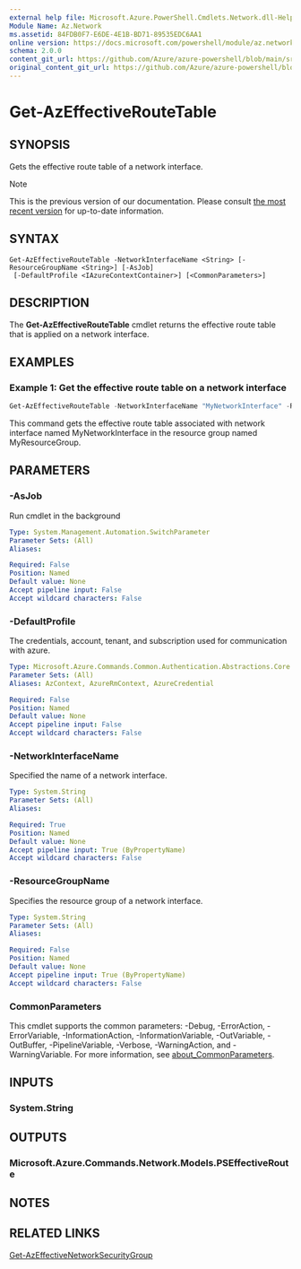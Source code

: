 ```yaml
---
external help file: Microsoft.Azure.PowerShell.Cmdlets.Network.dll-Help.xml
Module Name: Az.Network
ms.assetid: 84FDB0F7-E6DE-4E1B-BD71-89535EDC6AA1
online version: https://docs.microsoft.com/powershell/module/az.network/get-azeffectiveroutetable
schema: 2.0.0
content_git_url: https://github.com/Azure/azure-powershell/blob/main/src/Network/Network/help/Get-AzEffectiveRouteTable.md
original_content_git_url: https://github.com/Azure/azure-powershell/blob/main/src/Network/Network/help/Get-AzEffectiveRouteTable.md
---
```


# Get-AzEffectiveRouteTable

## SYNOPSIS
Gets the effective route table of a network interface.

> [!NOTE]
>This is the previous version of our documentation. Please consult [the most recent version](/powershell/module/az.network/get-azeffectiveroutetable) for up-to-date information.

## SYNTAX

```
Get-AzEffectiveRouteTable -NetworkInterfaceName <String> [-ResourceGroupName <String>] [-AsJob]
 [-DefaultProfile <IAzureContextContainer>] [<CommonParameters>]
```

## DESCRIPTION
The **Get-AzEffectiveRouteTable** cmdlet returns the effective route table that is applied on a network interface.

## EXAMPLES

### Example 1: Get the effective route table on a network interface
```powershell
Get-AzEffectiveRouteTable -NetworkInterfaceName "MyNetworkInterface" -ResourceGroupName "MyResourceGroup"
```

This command gets the effective route table associated with network interface named MyNetworkInterface in the resource group named MyResourceGroup.

## PARAMETERS

### -AsJob
Run cmdlet in the background

```yaml
Type: System.Management.Automation.SwitchParameter
Parameter Sets: (All)
Aliases:

Required: False
Position: Named
Default value: None
Accept pipeline input: False
Accept wildcard characters: False
```

### -DefaultProfile
The credentials, account, tenant, and subscription used for communication with azure.

```yaml
Type: Microsoft.Azure.Commands.Common.Authentication.Abstractions.Core.IAzureContextContainer
Parameter Sets: (All)
Aliases: AzContext, AzureRmContext, AzureCredential

Required: False
Position: Named
Default value: None
Accept pipeline input: False
Accept wildcard characters: False
```

### -NetworkInterfaceName
Specified the name of a network interface.

```yaml
Type: System.String
Parameter Sets: (All)
Aliases:

Required: True
Position: Named
Default value: None
Accept pipeline input: True (ByPropertyName)
Accept wildcard characters: False
```

### -ResourceGroupName
Specifies the resource group of a network interface.

```yaml
Type: System.String
Parameter Sets: (All)
Aliases:

Required: False
Position: Named
Default value: None
Accept pipeline input: True (ByPropertyName)
Accept wildcard characters: False
```

### CommonParameters
This cmdlet supports the common parameters: -Debug, -ErrorAction, -ErrorVariable, -InformationAction, -InformationVariable, -OutVariable, -OutBuffer, -PipelineVariable, -Verbose, -WarningAction, and -WarningVariable. For more information, see [about_CommonParameters](http://go.microsoft.com/fwlink/?LinkID=113216).

## INPUTS

### System.String

## OUTPUTS

### Microsoft.Azure.Commands.Network.Models.PSEffectiveRoute

## NOTES

## RELATED LINKS

[Get-AzEffectiveNetworkSecurityGroup](./Get-AzEffectiveNetworkSecurityGroup.md)


